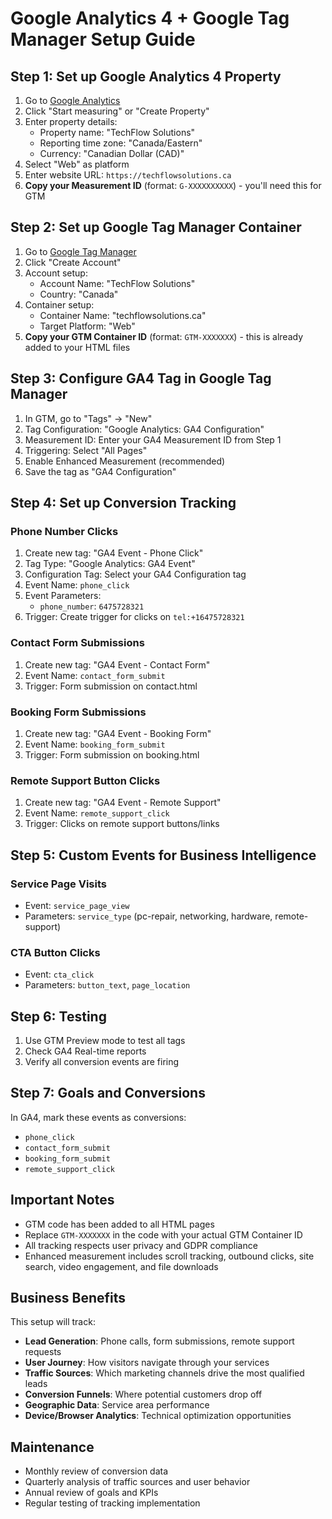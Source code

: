 # Google Analytics 4 + Google Tag Manager Setup Guide

## Step 1: Set up Google Analytics 4 Property

1. Go to [Google Analytics](https://analytics.google.com)
2. Click "Start measuring" or "Create Property"
3. Enter property details:
   - Property name: "TechFlow Solutions"
   - Reporting time zone: "Canada/Eastern"
   - Currency: "Canadian Dollar (CAD)"
4. Select "Web" as platform
5. Enter website URL: `https://techflowsolutions.ca`
6. **Copy your Measurement ID** (format: `G-XXXXXXXXXX`) - you'll need this for GTM

## Step 2: Set up Google Tag Manager Container

1. Go to [Google Tag Manager](https://tagmanager.google.com)
2. Click "Create Account"
3. Account setup:
   - Account Name: "TechFlow Solutions"
   - Country: "Canada"
4. Container setup:
   - Container Name: "techflowsolutions.ca"
   - Target Platform: "Web"
5. **Copy your GTM Container ID** (format: `GTM-XXXXXXX`) - this is already added to your HTML files

## Step 3: Configure GA4 Tag in Google Tag Manager

1. In GTM, go to "Tags" → "New"
2. Tag Configuration: "Google Analytics: GA4 Configuration"
3. Measurement ID: Enter your GA4 Measurement ID from Step 1
4. Triggering: Select "All Pages"
5. Enable Enhanced Measurement (recommended)
6. Save the tag as "GA4 Configuration"

## Step 4: Set up Conversion Tracking

### Phone Number Clicks
1. Create new tag: "GA4 Event - Phone Click"
2. Tag Type: "Google Analytics: GA4 Event"
3. Configuration Tag: Select your GA4 Configuration tag
4. Event Name: `phone_click`
5. Event Parameters:
   - `phone_number`: `6475728321`
6. Trigger: Create trigger for clicks on `tel:+16475728321`

### Contact Form Submissions
1. Create new tag: "GA4 Event - Contact Form"
2. Event Name: `contact_form_submit`
3. Trigger: Form submission on contact.html

### Booking Form Submissions
1. Create new tag: "GA4 Event - Booking Form"
2. Event Name: `booking_form_submit`
3. Trigger: Form submission on booking.html

### Remote Support Button Clicks
1. Create new tag: "GA4 Event - Remote Support"
2. Event Name: `remote_support_click`
3. Trigger: Clicks on remote support buttons/links

## Step 5: Custom Events for Business Intelligence

### Service Page Visits
- Event: `service_page_view`
- Parameters: `service_type` (pc-repair, networking, hardware, remote-support)

### CTA Button Clicks
- Event: `cta_click`
- Parameters: `button_text`, `page_location`

## Step 6: Testing

1. Use GTM Preview mode to test all tags
2. Check GA4 Real-time reports
3. Verify all conversion events are firing

## Step 7: Goals and Conversions

In GA4, mark these events as conversions:
- `phone_click`
- `contact_form_submit`
- `booking_form_submit`
- `remote_support_click`

## Important Notes

- GTM code has been added to all HTML pages
- Replace `GTM-XXXXXXX` in the code with your actual GTM Container ID
- All tracking respects user privacy and GDPR compliance
- Enhanced measurement includes scroll tracking, outbound clicks, site search, video engagement, and file downloads

## Business Benefits

This setup will track:
- **Lead Generation**: Phone calls, form submissions, remote support requests
- **User Journey**: How visitors navigate through your services
- **Traffic Sources**: Which marketing channels drive the most qualified leads
- **Conversion Funnels**: Where potential customers drop off
- **Geographic Data**: Service area performance
- **Device/Browser Analytics**: Technical optimization opportunities

## Maintenance

- Monthly review of conversion data
- Quarterly analysis of traffic sources and user behavior
- Annual review of goals and KPIs
- Regular testing of tracking implementation